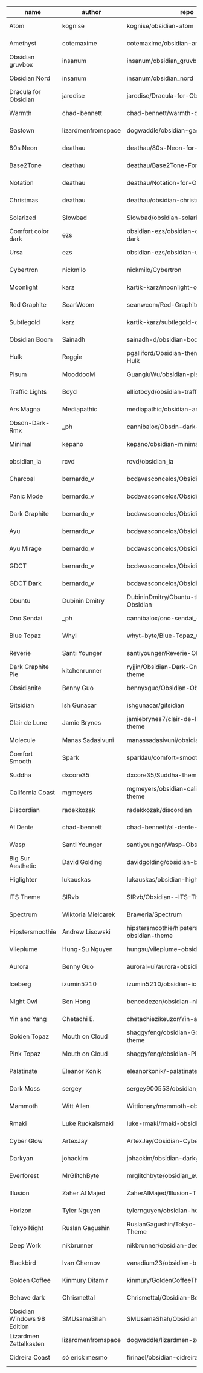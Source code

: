 |name|author|repo|screenshot|modes|
|----|----|----|----|----|
|Atom|kognise|kognise/obsidian-atom|screenshot-hybrid.png|[ dark, light ]|
|Amethyst|cotemaxime|cotemaxime/obsidian-amethyst|screenshot.png|[ dark, light ]|
|Obsidian gruvbox|insanum|insanum/obsidian_gruvbox|dark.png|[ dark, light ]|
|Obsidian Nord|insanum|insanum/obsidian_nord|screen.png|[ dark ]|
|Dracula for Obsidian|jarodise|jarodise/Dracula-for-Obsidian.md|screencap.jpg|[ dark ]|
|Warmth|chad-bennett|chad-bennett/warmth-obsidian-theme|warmth.jpg|[ light ]|
|Gastown|lizardmenfromspace|dogwaddle/obsidian-gastown-theme.md|ObsidianOne.png|[ light ]|
|80s Neon|deathau|deathau/80s-Neon-for-Obsidian.md|screenshot.jpg|[ dark, light ]|
|Base2Tone|deathau|deathau/Base2Tone-For-Obsidian.md|colours.gif|[ dark ]|
|Notation|deathau|deathau/Notation-for-Obsidian|screenshot.jpg|[ dark, light ]|
|Christmas|deathau|deathau/obsidian-christmas-theme|screenshot.png|[ dark, light ]|
|Solarized|Slowbad|Slowbad/obsidian-solarized|screenshot.png|[ dark, light ]|
|Comfort color dark|ezs|obsidian-ezs/obsidian-comfort-color-dark|screencap.png|[ dark ]|
|Ursa|ezs|obsidian-ezs/obsidian-ursa|light-theme_full.png|[ dark, light ]|
|Cybertron|nickmilo|nickmilo/Cybertron|Cybertron.png|[ dark ]|
|Moonlight|karz|kartik-karz/moonlight-obsidian|moonlight-theme.png|[ dark, light ]|
|Red Graphite|SeanWcom|seanwcom/Red-Graphite-for-Obsidian|screenshot01.png|[ dark, light ]|
|Subtlegold|karz|kartik-karz/subtlegold-obsidian|subtlegold-theme.png|[ dark, light ]|
|Obsidian Boom|Sainadh|sainadh-d/obsidian-boom|roam-1.png|[ light ]|
|Hulk|Reggie|pgalliford/Obsidian-theme-Incredible-Hulk|Screen Shot.png|[ dark ]|
|Pisum|MooddooM|GuangluWu/obsidian-pisum|fullpower.png|[ dark ]|
|Traffic Lights|Boyd|elliotboyd/obsidian-traffic-lights|dark.png|[ dark, light ]|
|Ars Magna|Mediapathic|mediapathic/obsidian-arsmagna-theme|arsmagna.png|[ dark, light ]|
|Obsdn-Dark-Rmx|_ph|cannibalox/Obsdn-dark-rmx|Obsdn-Dark-Rmx.png|[ dark, light ]|
|Minimal|kepano|kepano/obsidian-minimal|dark-simple.png|[ dark, light ]|
|obsidian_ia|rcvd|rcvd/obsidian_ia|light.png|[ dark, light ]|
|Charcoal|bernardo_v|bcdavasconcelos/Obsidian-Charcoal|charcoal.png|[ dark ]|
|Panic Mode|bernardo_v|bcdavasconcelos/Obsidian-Panic_Mode|panic.png|[ dark ]|
|Dark Graphite|bernardo_v|bcdavasconcelos/Obsidian-Graphite|graphite.png|[ dark ]|
|Ayu|bernardo_v|bcdavasconcelos/Obsidian-Ayu|ayu2.png|[ light ]|
|Ayu Mirage|bernardo_v|bcdavasconcelos/Obsidian-Ayu_Mirage|ayu1.png|[ dark ]|
|GDCT|bernardo_v|bcdavasconcelos/Obsidian-GDCT|gdct.png|[ light ]|
|GDCT Dark|bernardo_v|bcdavasconcelos/Obsidian-GDCT_Dark|gdct.png|[ dark ]|
|Obuntu|Dubinin Dmitry|DubininDmitry/Obuntu-theme-for-Obsidian|screenshot.jpg|[ dark, light ]|
|Ono Sendai|_ph|cannibalox/ono-sendai_obsdn|ono-sendai_obsdn_00.png|[ dark, light ]|
|Blue Topaz|Whyl|whyt-byte/Blue-Topaz_Obsidian-css|preview_Blue Topaz.png|[ dark, light ]|
|Reverie|Santi Younger|santiyounger/Reverie-Obsidian-Theme|img/reverie-2020-09-14-dark.png|[ dark, light ]|
|Dark Graphite Pie|kitchenrunner|ryjjin/Obsidian-Dark-Graphite-Pie-theme|Dark Graphite Pie theme 0.9.4.png|[ dark, light ]|
|Obsidianite|Benny Guo|bennyxguo/Obsidian-Obsidianite|images/demo1.png|[ dark ]|
|Gitsidian|Ish Gunacar|ishgunacar/gitsidian|showcase.png|[ dark, light ]|
|Clair de Lune|Jamie Brynes|jamiebrynes7/clair-de-lune-obsidian-theme|assets/screenshot.png|[ dark ]|
|Molecule|Manas Sadasivuni|manassadasivuni/obsidian-molecule|images/Screenshot1.png|[ light ]|
|Comfort Smooth|Spark|sparklau/comfort-smooth|comfort-smooth.png|[ dark ]|
|Suddha|dxcore35|dxcore35/Suddha-theme|Images/Preview1.jpg|[ dark, light ]|
|California Coast|mgmeyers|mgmeyers/obsidian-california-coast-theme|screenshots/04.png|[ dark, light ]|
|Discordian|radekkozak|radekkozak/discordian|media/screenshots/discordian-full-mode.png|[ dark ]|
|Al Dente|chad-bennett|chad-bennett/al-dente-obsidian-theme|aldente-screenshot.png|[ light ]|
|Wasp|Santi Younger|santiyounger/Wasp-Obsidian-Theme|img/wasp-dark.png|[ dark, light ]|
|Big Sur Aesthetic|David Golding|davidgolding/obsidian-big-sur-aesthetic|screenshot-hybrid.png|[ dark, light ]|
|Higlighter|lukauskas|lukauskas/obsidian-highlighter-theme|screenshots/screenshot-themes-panel.png|[ light ]|
|ITS Theme|SlRvb|SlRvb/Obsidian--ITS-Theme|ITS.png|[ dark, light ]|
|Spectrum|Wiktoria Mielcarek|Braweria/Spectrum|SpectrumPreview.png|[ dark, light ]|
|Hipstersmoothie|Andrew Lisowski|hipstersmoothie/hipstersmoothie-obsidian-theme|hipstersmoothie-obsidian-theme.png|[ dark ]|
|Vileplume|Hung-Su Nguyen|hungsu/vileplume-obsidian|Vileplume.png|[ dark ]|
|Aurora|Benny Guo|auroral-ui/aurora-obsidian-md|screenshots/screenshot-1.png|[ dark ]|
|Iceberg|izumin5210|izumin5210/obsidian-iceberg|screenshot.png|[ dark ]|
|Night Owl|Ben Hong|bencodezen/obsidian-night-owl-theme|obsidian-night-owl-theme.png|[ dark ]|
|Yin and Yang|Chetachi E.|chetachiezikeuzor/Yin-and-Yang-Theme|assets/screenshot.png|[ dark, light ]|
|Golden Topaz|Mouth on Cloud|shaggyfeng/obsidian-Golden-Topaz-theme|screenshot.png|[ dark, light ]|
|Pink Topaz|Mouth on Cloud|shaggyfeng/obsidian-Pink-topaz-theme|screenshot.png|[ dark, light ]|
|Palatinate|Eleanor Konik|eleanorkonik/-palatinate|palatinate.png|[ dark, light ]|
|Dark Moss|sergey|sergey900553/obsidian_githublike_theme|screenshot.png|[ dark ]|
|Mammoth|Witt Allen|Wittionary/mammoth-obsidian-theme|screenshots/fullscreen-formatting-examples.png|[ dark ]|
|Rmaki|Luke Ruokaismaki|luke-rmaki/rmaki-obsidian|screenshot.png|[ dark ]|
|Cyber Glow|ArtexJay|ArtexJay/Obsidian-CyberGlow|Screenshot.png|[ dark, light ]|
|Darkyan|johackim|johackim/obsidian-darkyan|screenshot.png|[ dark ]|
|Everforest|MrGlitchByte|mrglitchbyte/obsidian_everforest|dark_v2.png|[ dark, light ]|
|Illusion|Zaher Al Majed|ZaherAlMajed/Illusion-Theme.md|screenshot.png|[ light ]|
|Horizon|Tyler Nguyen|tylernguyen/obsidian-horizon|assets/preview.png|[ dark ]|
|Tokyo Night|Ruslan Gagushin|RuslanGagushin/Tokyo-Night-Obsidian-Theme|screenshot.png|[ dark ]|
|Deep Work|nikbrunner|nikbrunner/obsidian-deep-work-theme|screenshot.png|[ dark, light ]|
|Blackbird|Ivan Chernov|vanadium23/obsidian-blackbird-theme|images/example.png|[ dark ]|
|Golden Coffee|Kinmury Ditamir|kinmury/GoldenCoffeeTheme|Screenshots/Showcase.png|[ dark, light ]|
|Behave dark|Chrismettal|Chrismettal/Obsidian-Behave-dark|Screenshot.png|[ dark ]|
|Obsidian Windows 98 Edition|SMUsamaShah|SMUsamaShah/Obsidian-Win98-Edition|screenshots/main.png|[ dark, light ]|
|Lizardmen Zettelkasten|lizardmenfromspace|dogwaddle/lizardmen-zettelkasten|screenshot.png|[ light ]|
|Cidreira Coast|só erick mesmo|firinael/obsidian-cidreira-coast-theme|screenshot.png|[ light ]|

